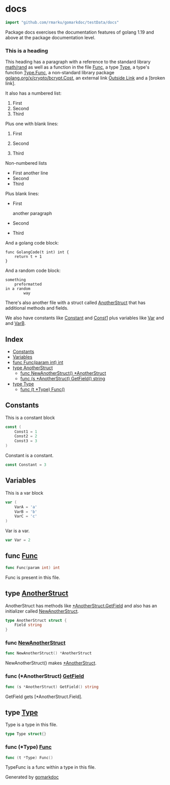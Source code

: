 <!-- Code generated by gomarkdoc. DO NOT EDIT -->

# docs

```go
import "github.com/rmarku/gomarkdoc/testData/docs"
```

Package docs exercises the documentation features of golang 1.19 and above at the package documentation level.

### This is a heading

This heading has a paragraph with a reference to the standard library [math/rand](https://pkg.go.dev/math/rand/) as well as a function in the file [Func](#Func), a type [Type](#Type), a type's function [Type.Func](#Type.Func), a non\-standard library package [golang.org/x/crypto/bcrypt.Cost](https://pkg.go.dev/golang.org/x/crypto/bcrypt/#Cost), an external link [Outside Link](https://golang.org/doc/articles/json_and_go.html) and a \[broken link\].

It also has a numbered list:

1. First
2. Second
3. Third

Plus one with blank lines:

1. First

2. Second

3. Third

Non\-numbered lists

- First another line
- Second
- Third

Plus blank lines:

- First

  another paragraph

- Second

- Third

And a golang code block:

```
func GolangCode(t int) int {
	return t + 1
}
```

And a random code block:

```
something
	preformatted
in a random
		way
```

There's also another file with a struct called [AnotherStruct](#AnotherStruct) that has additional methods and fields.

We also have constants like [Constant](#Constant) and [Const1](#Const1) plus variables like [Var](#Var) and and [VarB](#VarA).

## Index

- [Constants](#constants)
- [Variables](#variables)
- [func Func(param int) int](#Func)
- [type AnotherStruct](#AnotherStruct)
  - [func NewAnotherStruct() \*AnotherStruct](#NewAnotherStruct)
  - [func (s \*AnotherStruct) GetField() string](#AnotherStruct.GetField)
- [type Type](#Type)
  - [func (t \*Type) Func()](#Type.Func)

## Constants

<a name="Const1"></a>This is a constant block

```go
const (
    Const1 = 1
    Const2 = 2
    Const3 = 3
)
```

<a name="Constant"></a>Constant is a constant.

```go
const Constant = 3
```

## Variables

<a name="VarA"></a>This is a var block

```go
var (
    VarA = 'a'
    VarB = 'b'
    VarC = 'c'
)
```

<a name="Var"></a>Var is a var.

```go
var Var = 2
```

<a name="Func"></a>

## func [Func](https://github.com/rmarku/gomarkdoc/blob/master/testData/docs/docs.go#L64)

```go
func Func(param int) int
```

Func is present in this file.

<a name="AnotherStruct"></a>

## type [AnotherStruct](https://github.com/rmarku/gomarkdoc/blob/master/testData/docs/anotherFile.go#L5-L7)

AnotherStruct has methods like [\*AnotherStruct.GetField](#AnotherStruct.GetField) and also has an initializer called [NewAnotherStruct](#NewAnotherStruct).

```go
type AnotherStruct struct {
    Field string
}
```

<a name="NewAnotherStruct"></a>

### func [NewAnotherStruct](https://github.com/rmarku/gomarkdoc/blob/master/testData/docs/anotherFile.go#L10)

```go
func NewAnotherStruct() *AnotherStruct
```

NewAnotherStruct\(\) makes [\*AnotherStruct](#AnotherStruct).

<a name="AnotherStruct.GetField"></a>

### func \(\*AnotherStruct\) [GetField](https://github.com/rmarku/gomarkdoc/blob/master/testData/docs/anotherFile.go#L17)

```go
func (s *AnotherStruct) GetField() string
```

GetField gets \[\*AnotherStruct.Field\].

<a name="Type"></a>

## type [Type](https://github.com/rmarku/gomarkdoc/blob/master/testData/docs/docs.go#L69)

Type is a type in this file.

```go
type Type struct{}
```

<a name="Type.Func"></a>

### func \(\*Type\) [Func](https://github.com/rmarku/gomarkdoc/blob/master/testData/docs/docs.go#L72)

```go
func (t *Type) Func()
```

TypeFunc is a func within a type in this file.

Generated by [gomarkdoc](https://github.com/rmarku/gomarkdoc)

